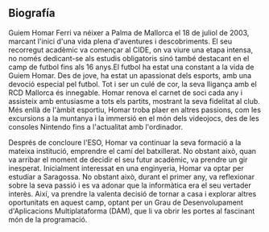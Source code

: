 ## Biografía 

Guiem Homar Ferri va néixer a Palma de Mallorca el 18 de juliol de 2003, marcant l'inici d'una vida plena d'aventures i descobriments. El seu recorregut acadèmic va començar al CIDE, on va viure una etapa intensa, no només dedicant-se als estudis obligatoris sinó també destacant en el camp de futbol fins als 16 anys.El futbol ha estat una constant a la vida de Guiem Homar. Des de jove, ha estat un apassionat dels esports, amb una devoció especial pel futbol. Tot i ser un culé de cor, la seva lligança amb el RCD Mallorca és innegable. Homar renova el carnet de soci cada any i assisteix amb entusiasme a tots els partits, mostrant la seva fidelitat al club. Més enllà de l'àmbit esportiu, Homar troba plaer en altres passions, com les excursions a la muntanya i la immersió en el món dels videojocs, des de les consoles Nintendo fins a l'actualitat amb l'ordinador.

Després de concloure l'ESO, Homar va continuar la seva formació a la mateixa institució, emprendre el camí del batxillerat. No obstant això, quan va arribar el moment de decidir el seu futur acadèmic, va prendre un gir inesperat. Inicialment interessat en una enginyeria, Homar va optar per estudiar a Saragossa. No obstant això, durant el primer any, va reflexionar sobre la seva passió i es va adonar que la informàtica era el seu vertader interès. Així, va prendre la valenta decisió de tornar a casa i explorar altres oportunitats en aquest camp, optant per un Grau de Desenvolupament d'Aplicacions Multiplataforma (DAM), que li va obrir les portes al fascinant món de la programació.



